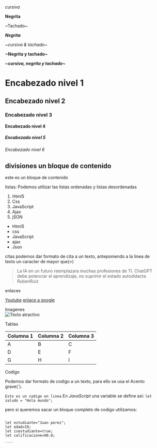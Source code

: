 <!-- Lenguaje markDown:
Obejtivo: Proporcionar una herramienta para documentar codigo, o aspectos tecnicos para compartirlos
 o tenerlos de referencia en Git u otra plataforma.

conocer sintaxis markDown

parrafo 1...

Lorem Ipsum is simply dummy text of the printing and typesetting industry. Lorem Ipsum has been the industry's standard dummy text ever since the 1500s, when an unknown printer took a galley of type and scrambled it to make a type specimen book. It has survived not only five centuries, but also the leap into electronic typesetting, remaining essentially unchanged. It was popularised in the 1960s with the release of Letraset sheets containing Lorem Ipsum passages, and more recently with desktop publishing software like Aldus PageMaker including versions of Lorem Ipsum.
 -->
_cursiva_

**Negrita**

~Tachado~

**_Negrita_**

_~cursiva & tachado~_

**~Negrita y tachado~**

**_~cursiva, negrita y tachado~_**

# Encabezado nivel 1
## Encabezado nivel 2
### Encabezado nivel 3
#### Encabezado nivel 4
##### Encabezado nivel 5
###### Encabezado nivel 6

divisiones
 un bloque de contenido
 --
 este es un bloque de contenido

 listas: Podemos utilizar las listas ordenadas y listas desordenadas

 1. Html5
 2. Css
 3. JavaScript
 4. Ajax
 5. jSON

 - Html5
 - css
 - JavaScript
 - ajax
 - Json

 citas 
 podemos dar formato de cita a un texto, anteponiendo a la linea de texto un caracter de mayor que(>)

 >La IA en un futuro reemplazara muchas profesiones de TI.
 >ChatGPT debe potenciar el aprendizaje, no suprimir el estado autodidacta
 >RubenRuiz


 enlaces 

 [Youtube](https://www.youtube.com/)
 [enlace a google](https://www.google.com/)

 Imagenes  
 ![Texto atractivo](URLdelaImagen)

 Tablas

 | Columna 1|Columna 2|Columna 3|
 |----------|---------|---------|
 |A         |B        |C        | 
 |D         |E        |F        |
 |G         |H        |I        |

 Codigo

 Podemos dar formato de codigo a un texto, para ello se usa el Acento grave(´).

 `Esto es un codigo en linea`
 En _JavaScript_ una variable se define asi:
 `let saludo = "Hola mundo";`

 pero si queremos sacar un bloque completo de codigo utilizamos:

 ``````JS

 let estudiante="Juan perez";
 let edad=19;
 let isestudiante=true;
 let calificacione=90.0;

 ````


